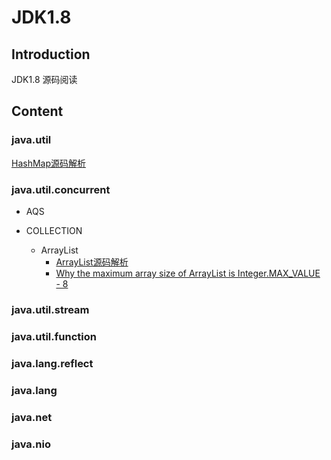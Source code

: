 # JDK1.8

## Introduction
JDK1.8 源码阅读

## Content

### java.util
<a href="https://github.com/yueny/JDKSource1.8/blob/master/src/java/util/HashMap.java">HashMap源码解析</a><br/>

### java.util.concurrent
+ AQS

+ COLLECTION
  - ArrayList
    + <a href="https://github.com/yueny/JDKSource1.8/blob/master/src/java/util/ArrayList.java">ArrayList源码解析</a><br/>
    + <a href="https://muzinuo.com/article/b43l5o2zf787.html">Why the maximum array size of ArrayList is Integer.MAX_VALUE - 8</a><br/>


### java.util.stream
### java.util.function
### java.lang.reflect
### java.lang
### java.net
### java.nio

